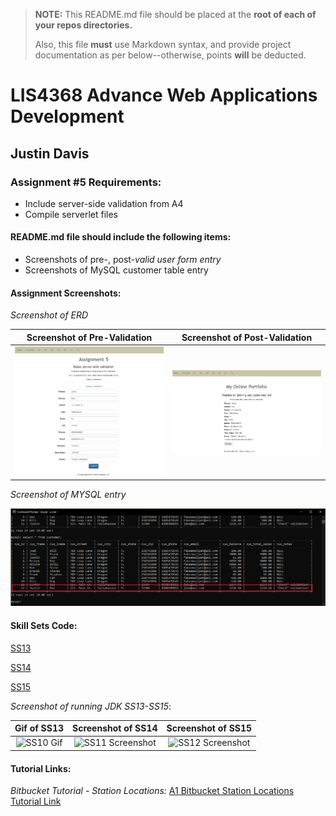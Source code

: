 > **NOTE:** This README.md file should be placed at the **root of each of your repos directories.**
>
>Also, this file **must** use Markdown syntax, and provide project documentation as per below--otherwise, points **will** be deducted.
>

# LIS4368 Advance Web Applications Development

## Justin Davis

### Assignment #5 Requirements:

* Include server-side validation from A4
* Compile serverlet files

#### README.md file should include the following items:

* Screenshots of pre-, post-*valid user form entry*
* Screenshots of MySQL customer table entry

#### Assignment Screenshots:

*Screenshot of ERD*

Screenshot of Pre-Validation             |  Screenshot of Post-Validation       
:-------------------------:|:-------------------------:|
![Passed Screenshot](img/pre.png)  |  ![Failed Screenshot](img/pass.png)

*Screenshot of MYSQL entry*

![MySQL Entry](img/db.png)

#### Skill Sets Code:

[SS13](docs/countCharacters.java)

[SS14](docs/FileWriteReadCount.java)

[SS15](docs/Ascii.java)

*Screenshot of running JDK SS13-SS15*:

Gif of SS13             |  Screenshot of SS14             | Screenshot of SS15          
:-------------------------:|:-------------------------:|:------------------------------------------------:
![SS10 Gif](img/ss10.png)  |  ![SS11 Screenshot](img/ss11.png)  | ![SS12 Screenshot](img/ss12.gif)

#### Tutorial Links:

*Bitbucket Tutorial - Station Locations:*
[A1 Bitbucket Station Locations Tutorial Link](https://bitbucket.org/jd19z/bitbucketstationlocations/ "Bitbucket Station Locations")